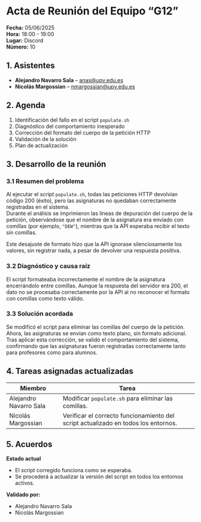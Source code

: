 # Acta de Reunión del Equipo “G12”

**Fecha:** 05/06/2025  
**Hora:** 18:00 - 19:00  
**Lugar:** Discord  
**Número:** 10  

## 1. Asistentes
- **Alejandro Navarro Sala** – anas@upv.edu.es  
- **Nicolás Margossian** – nmargossian@upv.edu.es  

## 2. Agenda
1. Identificación del fallo en el script `populate.sh`  
2. Diagnóstico del comportamiento inesperado  
3. Corrección del formato del cuerpo de la petición HTTP  
4. Validación de la solución  
5. Plan de actualización  

## 3. Desarrollo de la reunión

### 3.1 Resumen del problema  
Al ejecutar el script `populate.sh`, todas las peticiones HTTP devolvían código 200 (éxito), pero las asignaturas no quedaban correctamente registradas en el sistema.  
Durante el análisis se imprimieron las líneas de depuración del cuerpo de la petición, observándose que el nombre de la asignatura era enviado con comillas (por ejemplo, `"DEW"`), mientras que la API esperaba recibir el texto sin comillas.

Este desajuste de formato hizo que la API ignorase silenciosamente los valores, sin registrar nada, a pesar de devolver una respuesta positiva.

### 3.2 Diagnóstico y causa raíz  
El script formateaba incorrectamente el nombre de la asignatura encerrándolo entre comillas. Aunque la respuesta del servidor era 200, el dato no se procesaba correctamente por la API al no reconocer el formato con comillas como texto válido.

### 3.3 Solución acordada  
Se modificó el script para eliminar las comillas del cuerpo de la petición. Ahora, las asignaturas se envían como texto plano, sin formato adicional.  
Tras aplicar esta corrección, se validó el comportamiento del sistema, confirmando que las asignaturas fueron registradas correctamente tanto para profesores como para alumnos.

## 4. Tareas asignadas actualizadas
| Miembro                  | Tarea  
|--------------------------|------------------------------  
| Alejandro Navarro Sala   | Modificar `populate.sh` para eliminar las comillas.  
| Nicolás Margossian       | Verificar el correcto funcionamiento del script actualizado en todos los entornos.  

## 5. Acuerdos  

**Estado actual**  
- El script corregido funciona como se esperaba.  
- Se procederá a actualizar la versión del script en todos los entornos activos.  

**Validado por:**  
- Alejandro Navarro Sala  
- Nicolás Margossian  
